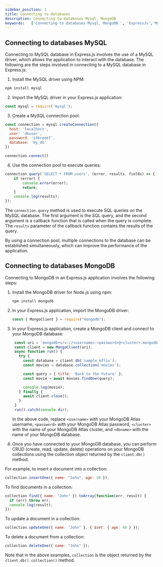 ```yaml
---
sidebar_position: 1
title: Connecting to databases
description: Connecting to databases Mysql, MongoDB 
keywords:   ['Connecting to databases Mysql, MongoDB ', 'ExpressJs','Mysql','MongoDB']
---
```


## Connecting to databases MySQL 

Connecting to MySQL database in Express.js involves the use of a MySQL driver, which allows the application to interact with the database. The following are the steps involved in connecting to a MySQL database in Express.js:

1. Install the MySQL driver using NPM: 

```bash
npm install mysql
```

2. Import the MySQL driver in your Express.js application:

```javascript title='app.js'
const mysql = require('mysql');
```

3. Create a MySQL connection pool:

```javascript title='app.js'
const connection = mysql.createConnection({
  host: 'localhost',
  user: 'dbuser',
  password: 's3kreee7',
  database: 'my_db'
})

connection.connect()
```

4. Use the connection pool to execute queries:

```javascript title='app.js'
connection.query('SELECT * FROM users', (error, results, fields) => {
    if (error) {
        console.error(error);
        return;
    }
    console.log(results);
});
```

The `connection.query` method is used to execute SQL queries on the MySQL database. The first argument is the SQL query, and the second argument is a callback function that is called when the query is complete. The `results` parameter of the callback function contains the results of the query.

By using a connection pool, multiple connections to the database can be established simultaneously, which can improve the performance of the application.

## Connecting to databases MongoDB

Connecting to MongoDB in an Express.js application involves the following steps:

1. Install the MongoDB driver for Node.js using npm:

   ```bash
   npm install mongodb
   ```

2. In your Express.js application, import the MongoDB driver:

   ```javascript title='app.js'
   const { MongoClient } = require("mongodb");
   ```

3. In your Express.js application, create a MongoDB client and connect to your MongoDB database:

   ```javascript title='app.js'
    const uri = 'mongodb+srv://<username>:<password>@<cluster>.mongodb.net/<dbname>?retryWrites=true&w=majority';
    const client = new MongoClient(uri);
    async function run() {
      try {
        const database = client.db('sample_mflix');
        const movies = database.collection('movies');

        const query = { title: 'Back to the Future' };
        const movie = await movies.findOne(query);

        console.log(movie);
      } finally {
        await client.close();
      }
    }
    run().catch(console.dir);
   ```

   In the above code, replace `<username>` with your MongoDB Atlas username, `<password>` with your MongoDB Atlas password, `<cluster>` with the name of your MongoDB Atlas cluster, and `<dbname>` with the name of your MongoDB database.

4. Once you have connected to your MongoDB database, you can perform CRUD (create, read, update, delete) operations on your MongoDB collections using the collection object returned by the `client.db()` method.

For example, to insert a document into a collection:

```javascript title='app.js'
collection.insertOne({ name: "John", age: 30 });
```

To find documents in a collection:

```javascript title='app.js'
collection.find({ name: "John" }).toArray(function(err, result) {
  if (err) throw err;
  console.log(result);
});
```

To update a document in a collection:

```javascript title="app.js"
collection.updateOne({ name: "John" }, { $set: { age: 40 } });
```

To delete a document from a collection:

```javascript title="app.js"
collection.deleteOne({ name: "John" });
```

Note that in the above examples, `collection` is the object returned by the `client.db().collection()` method.